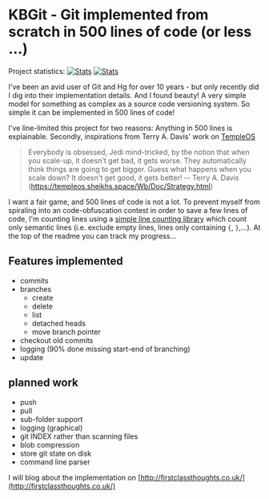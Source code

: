 # KBGit - Git implemented from scratch in 500 lines of code (or less ...)

Project statistics:  <!--start-->
[![Stats](https://img.shields.io/badge/Code_lines-331-ff69b4.svg)]()
[![Stats](https://img.shields.io/badge/Doc_lines-22-ff69b4.svg)]()
<!--end-->

I've been an avid user of Git and Hg for over 10 years - but only recently did I dig into their implementation details. And 
I found beauty! A very simple model for something as complex as a source code versioning system. So simple it can be implemented in 500 lines of code! 

I've line-limited this project for two reasons: Anything in 500 lines is explainable. Secondly, inspirations from Terry A. Davis' work on [TempleOS](http://www.templeos.org)

>	Everybody is obsessed, Jedi mind-tricked, by the notion that when you scale-up, 
>	it doesn't get bad, it gets worse.  They automatically think things are going to 
>	get bigger.  Guess what happens when you scale down?  It doesn't get good, it 
>	gets better!
>	-- Terry A. Davis (https://templeos.sheikhs.space/Wb/Doc/Strategy.html)

I want a fair game, and 500 lines of code is not a lot. To prevent myself from spiraling into an code-obfuscation contest in order to save a few lines of code, I'm counting lines using a [simple line counting library](https://github.com/kbilsted/LineCounter.Net) 
which count only semantic lines (i.e. exclude empty lines, lines only containing `{`, `}`,...). At the top of the readme you can track my progress...


## Features implemented

 * commits
 * branches
   * create
   * delete
   * list
   * detached heads
   * move branch pointer
 * checkout old commits
 * logging (90% done missing start-end of branching)
 * update 

## planned work 
	
 * push
 * pull
 * sub-folder support
 * logging (graphical)
 * git INDEX rather than scanning files
 * blob compression
 * store git state on disk 
 * command line parser


I will blog about the implementation on [http://firstclassthoughts.co.uk/](http://firstclassthoughts.co.uk/)